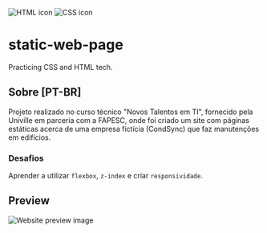 ![HTML icon](https://img.shields.io/badge/HTML-FF4500?style=for-the-badge&logo=html5&logoColor=white) ![CSS icon](https://img.shields.io/badge/CSS-1471b6?&style=for-the-badge&logo=css3&logoColor=white)

# static-web-page
Practicing CSS and HTML tech.

## Sobre [PT-BR]
Projeto realizado no curso técnico "Novos Talentos em TI", fornecido pela Univille em parceria com a FAPESC, onde foi criado um site com páginas estáticas acerca de uma empresa fictícia (CondSync) que faz manutenções em edifícios.

### Desafios
Aprender a utilizar `flexbox`, `z-index` e criar `responsividade`.

## Preview
![Website preview image](https://i.imgur.com/KLpry2H.png)

